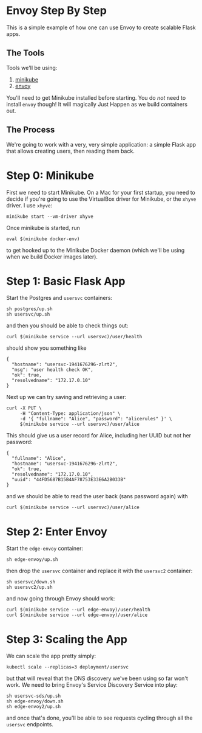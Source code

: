 Envoy Step By Step
==================

This is a simple example of how one can use Envoy to create scalable Flask apps.

The Tools
---------

Tools we'll be using:

1. [minikube](https://github.com/kubernetes/minikube)
2. [envoy](https://lyft.github.io/envoy/)

You'll need to get Minikube installed before starting. You do _not_ need to install `envoy` though! It will magically Just Happen as we build containers out.

The Process
-----------

We're going to work with a very, very simple application: a simple Flask app that allows creating users, then reading them back.

Step 0: Minikube
================

First we need to start Minikube. On a Mac for your first startup, you need to decide if you're going to use the VirtualBox driver for Minikube, or the `xhyve` driver. I use `xhyve`:

```minikube start --vm-driver xhyve```

Once minikube is started, run

```eval $(minikube docker-env)```

to get hooked up to the Minikube Docker daemon (which we'll be using when we build Docker images later).

Step 1: Basic Flask App
=======================

Start the Postgres and `usersvc` containers:

```
sh postgres/up.sh
sh usersvc/up.sh
```

and then you should be able to check things out:

```
curl $(minikube service --url usersvc)/user/health
```

should show you something like

```
{ 
  "hostname": "usersvc-1941676296-zlrt2",
  "msg": "user health check OK",
  "ok": true,
  "resolvedname": "172.17.0.10" 
}
```

Next up we can try saving and retrieving a user:

```
curl -X PUT \
     -H "Content-Type: application/json" \
     -d '{ "fullname": "Alice", "password": "alicerules" }' \
     $(minikube service --url usersvc)/user/alice
```

This should give us a user record for Alice, including her UUID but not her password:

```
{
  "fullname": "Alice",
  "hostname": "usersvc-1941676296-zlrt2",
  "ok": true,
  "resolvedname": "172.17.0.10",
  "uuid": "44FD5687B15B4AF78753E33E6A2B033B" 
}
```

and we should be able to read the user back (sans password again) with

```
curl $(minikube service --url usersvc)/user/alice
```

Step 2: Enter Envoy
===================

Start the `edge-envoy` container:

```
sh edge-envoy/up.sh
```

then drop the `usersvc` container and replace it with the `usersvc2` container:

```
sh usersvc/down.sh
sh usersvc2/up.sh
```

and now going through Envoy should work:

```
curl $(minikube service --url edge-envoy)/user/health
curl $(minikube service --url edge-envoy)/user/alice
```

Step 3: Scaling the App
=======================

We can scale the app pretty simply:

```
kubectl scale --replicas=3 deployment/usersvc
```

but that will reveal that the DNS discovery we've been using so far won't work. We need to bring Envoy's Service Discovery Service into play:

```
sh usersvc-sds/up.sh
sh edge-envoy/down.sh
sh edge-envoy2/up.sh
```

and once that's done, you'll be able to see requests cycling through all the `usersvc` endpoints.

